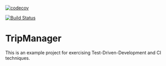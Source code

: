 [![codecov](https://codecov.io/gh/Arikera/tripmanager/branch/master/graph/badge.svg)](https://codecov.io/gh/Arikera/tripmanager)

[![Build Status](https://travis-ci.com/Arikera/tripmanager.svg?branch=master)](https://travis-ci.com/Arikera/tripmanager)

# TripManager
This is an example project for exercising Test-Driven-Development and CI techniques.
